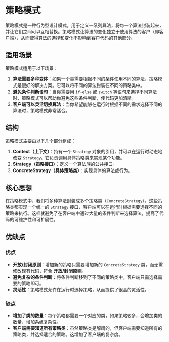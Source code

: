 # 策略模式

策略模式是一种行为型设计模式，用于定义一系列算法，将每一个算法封装起来，并让它们之间可以互相替换。策略模式让算法的变化独立于使用算法的客户（即客户端），从而使得算法的选择和变化不影响到客户代码的其他部分。

## **适用场景**

策略模式适用于以下场景：

1. **算法需要多种变体**：如果一个类需要根据不同的条件使用不同的算法，策略模式是很好的解决方案。它可以将不同的算法封装在不同的策略类中。
2. **避免条件判断语句**：当你需要用 `if-else` 或 `switch` 等语句来选择不同算法时，策略模式可以帮助你避免这些条件判断，使代码更加清晰。
3. **客户端可以灵活切换算法**：当你希望能够在运行时根据不同的需求选择不同的算法时，策略模式非常适合。

## **结构**

策略模式主要由以下几个部分组成：

1. **Context（上下文）**：持有一个 `Strategy` 对象的引用，并可以在运行时动态地改变 `Strategy`。它负责调用具体策略类来实现某个功能。
2. **Strategy（策略接口）**：定义一个算法族的公共接口。
3. **ConcreteStrategy（具体策略类）**：实现具体的算法或行为。

## **核心思想**

在策略模式中，我们将多种算法封装成多个策略类（`ConcreteStrategy`），这些策略类都实现一个统一的 `Strategy` 接口，客户端可以在运行时根据需要选择不同的策略来执行。这样就避免了在客户端中通过大量的条件判断来选择算法，提高了代码的可维护性和可扩展性。


## **优缺点**

### **优点**

- **开放/封闭原则**：增加新的策略只需要增加新的 `ConcreteStrategy` 类，而无需修改现有代码，符合 **开放/封闭原则**。
- **避免复杂的条件判断**：将条件判断移到了不同的策略类中，客户端只需选择需要的策略即可。
- **灵活性**：策略模式允许在运行时选择策略，从而提供了很高的灵活性。

### **缺点**

- **增加了类的数量**：每个策略都需要一个对应的类，如果策略较多，会增加类的数量，增加系统复杂性。
- **客户端需要知道所有策略类**：虽然策略类是解耦的，但客户端需要知道所有的策略类，并选择适合的策略。这增加了客户端的复杂度。